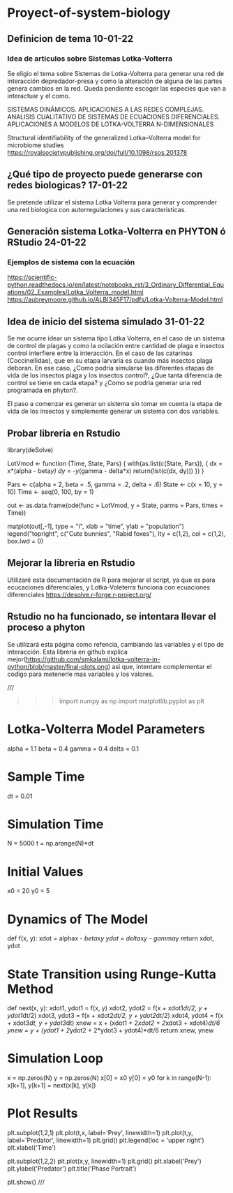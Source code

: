 # Proyect-of-system-biology
## Definicion de tema 10-01-22
### Idea de articulos sobre Sistemas Lotka-Volterra
Se eligio el tema sobre Sistemas de Lotka-Volterra para generar una red de interacción depredador-presa y como la alteración de alguna de las partes genera cambios en la red.
Queda pendiente escoger las especies que van a interactuar y el como.


SISTEMAS DINÁMICOS. APLICACIONES A LAS REDES COMPLEJAS.
ANALISIS CUALITATIVO DE SISTEMAS DE ECUACIONES DIFERENCIALES. APLICACIONES A MODELOS DE LOTKA-VOLTERRA N-DIMENSIONALES

Structural identifiability of the generalized Lotka–Volterra model for microbiome studies https://royalsocietypublishing.org/doi/full/10.1098/rsos.201378

## ¿Qué tipo de proyecto puede generarse con redes biologicas? 17-01-22
Se pretende utilizar el sistema Lotka Volterra para generar y comprender una red biologica con autorregulaciones y sus caracteristicas.

## Generación sistema Lotka-Volterra en PHYTON ó RStudio 24-01-22
### Ejemplos de sistema con la ecuación 
https://scientific-python.readthedocs.io/en/latest/notebooks_rst/3_Ordinary_Differential_Equations/02_Examples/Lotka_Volterra_model.html
https://aubreymoore.github.io/ALBI345F17/pdfs/Lotka-Volterra-Model.html

## Idea de inicio del sistema simulado 31-01-22
Se me ocurre idear un sistema tipo Lotka Volterra, en el caso de un sistema de control de plagas y como la ocilación entre cantidad de plaga e insectos control interfiere entre la interacción. En el caso de las catarinas (Coccinellidae), que en su etapa larvaria es cuando más insectos plaga deboran. En ese caso, ¿Como podria simularse las diferentes etapas de vida de los insectos plaga y los insectos control?, ¿Que tanta diferencia de control se tiene en cada etapa? y ¿Como se podria generar una red programada en phyton?.

El paso a comenzar es generar un sistema sin tomar en cuenta la etapa de vida de los insectos y simplemente generar un sistema con dos variables.

## Probar libreria en Rstudio
 library(deSolve)

LotVmod <- function (Time, State, Pars) {
    with(as.list(c(State, Pars)), {
        dx = x*(alpha - beta*y)
        dy = -y*(gamma - delta*x)
        return(list(c(dx, dy)))
    })
}

Pars <- c(alpha = 2, beta = .5, gamma = .2, delta = .6)
State <- c(x = 10, y = 10)
Time <- seq(0, 100, by = 1)

out <- as.data.frame(ode(func = LotVmod, y = State, parms = Pars, times = Time))

matplot(out[,-1], type = "l", xlab = "time", ylab = "population")
legend("topright", c("Cute bunnies", "Rabid foxes"), lty = c(1,2), col = c(1,2), box.lwd = 0)

## Mejorar la libreria en Rstudio
Utilizaré esta documentación de R para mejorar el script, ya que es para ecucaciones diferenciales, y Lotka-Voleterra funciona con ecuaciones diferenciales
https://desolve.r-forge.r-project.org/

## Rstudio no ha funcionado, se intentara llevar el proceso a phyton
Se utilizará esta página como refencia, cambiando las variables y el tipo de interacción.
Esta libreria en github explica mejor(https://github.com/smkalami/lotka-volterra-in-python/blob/master/final-plots.png) asi que, intentare complementar el codigo para metenerle mas variables y los valores.

///
>>> import numpy as np
import matplotlib.pyplot as plt

# Lotka-Volterra Model Parameters
alpha = 1.1
beta = 0.4
gamma = 0.4
delta = 0.1

# Sample Time
dt = 0.01

# Simulation Time
N = 5000
t = np.arange(N)*dt

# Initial Values
x0 = 20
y0 = 5

# Dynamics of The Model
def f(x, y):
    xdot = alpha*x - beta*x*y
    ydot = delta*x*y - gamma*y
    return xdot, ydot

# State Transition using Runge-Kutta Method
def next(x, y):
    xdot1, ydot1 = f(x, y)
    xdot2, ydot2 = f(x + xdot1*dt/2, y + ydot1*dt/2)
    xdot3, ydot3 = f(x + xdot2*dt/2, y + ydot2*dt/2)
    xdot4, ydot4 = f(x + xdot3*dt, y + ydot3*dt)
    xnew = x + (xdot1 + 2*xdot2 + 2*xdot3 + xdot4)*dt/6
    ynew = y + (ydot1 + 2*ydot2 + 2*ydot3 + ydot4)*dt/6
    return xnew, ynew

# Simulation Loop
x = np.zeros(N)
y = np.zeros(N)
x[0] = x0
y[0] = y0
for k in range(N-1):
    x[k+1], y[k+1] = next(x[k], y[k])

# Plot Results
plt.subplot(1,2,1)
plt.plot(t,x, label='Prey', linewidth=1)
plt.plot(t,y, label='Predator', linewidth=1)
plt.grid()
plt.legend(loc = 'upper right')
plt.xlabel('Time')

plt.subplot(1,2,2)
plt.plot(x,y, linewidth=1)
plt.grid()
plt.xlabel('Prey')
plt.ylabel('Predator')
plt.title('Phase Portrait')

plt.show()
///
